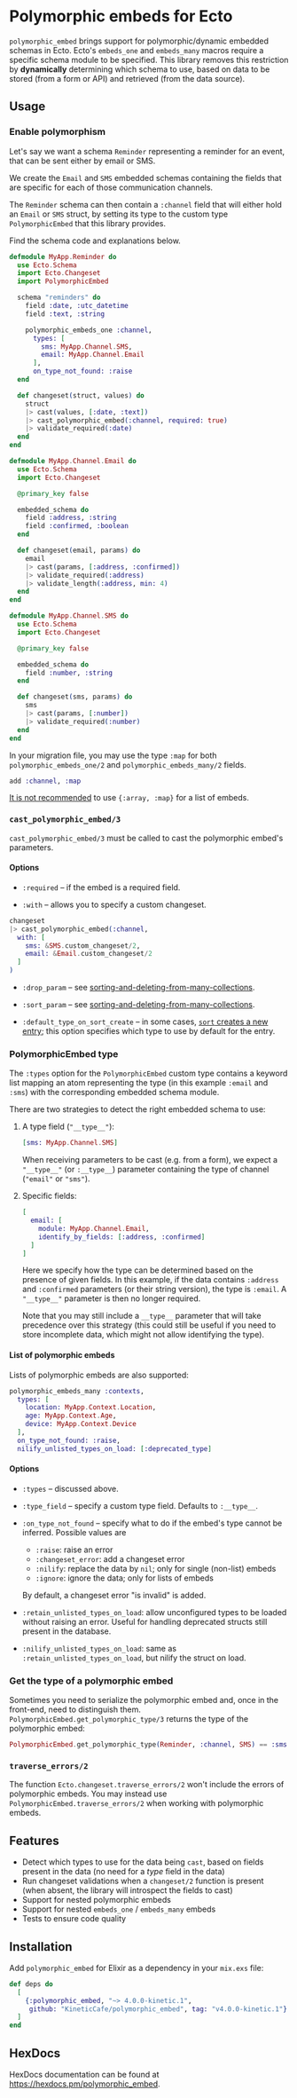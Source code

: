 # Polymorphic embeds for Ecto

`polymorphic_embed` brings support for polymorphic/dynamic embedded schemas in
Ecto. Ecto's `embeds_one` and `embeds_many` macros require a specific schema
module to be specified. This library removes this restriction by **dynamically**
determining which schema to use, based on data to be stored (from a form or API)
and retrieved (from the data source).

## Usage

### Enable polymorphism

Let's say we want a schema `Reminder` representing a reminder for an event, that
can be sent either by email or SMS.

We create the `Email` and `SMS` embedded schemas containing the fields that are
specific for each of those communication channels.

The `Reminder` schema can then contain a `:channel` field that will either hold
an `Email` or `SMS` struct, by setting its type to the custom type
`PolymorphicEmbed` that this library provides.

Find the schema code and explanations below.

```elixir
defmodule MyApp.Reminder do
  use Ecto.Schema
  import Ecto.Changeset
  import PolymorphicEmbed

  schema "reminders" do
    field :date, :utc_datetime
    field :text, :string

    polymorphic_embeds_one :channel,
      types: [
        sms: MyApp.Channel.SMS,
        email: MyApp.Channel.Email
      ],
      on_type_not_found: :raise
  end

  def changeset(struct, values) do
    struct
    |> cast(values, [:date, :text])
    |> cast_polymorphic_embed(:channel, required: true)
    |> validate_required(:date)
  end
end
```

```elixir
defmodule MyApp.Channel.Email do
  use Ecto.Schema
  import Ecto.Changeset

  @primary_key false

  embedded_schema do
    field :address, :string
    field :confirmed, :boolean
  end

  def changeset(email, params) do
    email
    |> cast(params, [:address, :confirmed])
    |> validate_required(:address)
    |> validate_length(:address, min: 4)
  end
end
```

```elixir
defmodule MyApp.Channel.SMS do
  use Ecto.Schema
  import Ecto.Changeset

  @primary_key false

  embedded_schema do
    field :number, :string
  end

  def changeset(sms, params) do
    sms
    |> cast(params, [:number])
    |> validate_required(:number)
  end
end
```

In your migration file, you may use the type `:map` for both
`polymorphic_embeds_one/2` and `polymorphic_embeds_many/2` fields.

```elixir
add :channel, :map
```

[It is not recommended](https://hexdocs.pm/ecto/3.11.2/Ecto.Schema.html#embeds_many/3)
to use `{:array, :map}` for a list of embeds.

### `cast_polymorphic_embed/3`

`cast_polymorphic_embed/3` must be called to cast the polymorphic embed's
parameters.

#### Options

- `:required` – if the embed is a required field.

- `:with` – allows you to specify a custom changeset.

```elixir
changeset
|> cast_polymorphic_embed(:channel,
  with: [
    sms: &SMS.custom_changeset/2,
    email: &Email.custom_changeset/2
  ]
)
```

- `:drop_param` – see
  [sorting-and-deleting-from-many-collections](https://hexdocs.pm/ecto/3.11.2/Ecto.Changeset.html#cast_assoc/3-sorting-and-deleting-from-many-collections).

- `:sort_param` – see
  [sorting-and-deleting-from-many-collections](https://hexdocs.pm/ecto/3.11.2/Ecto.Changeset.html#cast_assoc/3-sorting-and-deleting-from-many-collections).

- `:default_type_on_sort_create` – in some cases,
  [`sort` creates a new entry](https://github.com/elixir-ecto/ecto/blob/v3.11/test/ecto/changeset/embedded_test.exs#L464);
  this option specifies which type to use by default for the entry.

### PolymorphicEmbed type

The `:types` option for the `PolymorphicEmbed` custom type contains a keyword
list mapping an atom representing the type (in this example `:email` and `:sms`)
with the corresponding embedded schema module.

There are two strategies to detect the right embedded schema to use:

1. A type field (`"__type__"`):

   ```elixir
   [sms: MyApp.Channel.SMS]
   ```

   When receiving parameters to be cast (e.g. from a form), we expect a
   `"__type__"` (or `:__type__`) parameter containing the type of channel
   (`"email"` or `"sms"`).

2. Specific fields:

   ```elixir
   [
     email: [
       module: MyApp.Channel.Email,
       identify_by_fields: [:address, :confirmed]
     ]
   ]
   ```

   Here we specify how the type can be determined based on the presence of given
   fields. In this example, if the data contains `:address` and `:confirmed`
   parameters (or their string version), the type is `:email`. A `"__type__"`
   parameter is then no longer required.

   Note that you may still include a `__type__` parameter that will take
   precedence over this strategy (this could still be useful if you need to
   store incomplete data, which might not allow identifying the type).

#### List of polymorphic embeds

Lists of polymorphic embeds are also supported:

```elixir
polymorphic_embeds_many :contexts,
  types: [
    location: MyApp.Context.Location,
    age: MyApp.Context.Age,
    device: MyApp.Context.Device
  ],
  on_type_not_found: :raise,
  nilify_unlisted_types_on_load: [:deprecated_type]
```

#### Options

- `:types` – discussed above.
- `:type_field` – specify a custom type field. Defaults to `:__type__`.
- `:on_type_not_found` – specify what to do if the embed's type cannot be
  inferred. Possible values are

  - `:raise`: raise an error
  - `:changeset_error`: add a changeset error
  - `:nilify`: replace the data by `nil`; only for single (non-list) embeds
  - `:ignore`: ignore the data; only for lists of embeds

  By default, a changeset error "is invalid" is added.

- `:retain_unlisted_types_on_load`: allow unconfigured types to be loaded
  without raising an error. Useful for handling deprecated structs still present
  in the database.
- `:nilify_unlisted_types_on_load`: same as `:retain_unlisted_types_on_load`,
  but nilify the struct on load.

### Get the type of a polymorphic embed

Sometimes you need to serialize the polymorphic embed and, once in the
front-end, need to distinguish them. `PolymorphicEmbed.get_polymorphic_type/3`
returns the type of the polymorphic embed:

```elixir
PolymorphicEmbed.get_polymorphic_type(Reminder, :channel, SMS) == :sms
```

### `traverse_errors/2`

The function `Ecto.changeset.traverse_errors/2` won't include the errors of
polymorphic embeds. You may instead use `PolymorphicEmbed.traverse_errors/2`
when working with polymorphic embeds.

## Features

- Detect which types to use for the data being `cast`, based on fields present
  in the data (no need for a _type_ field in the data)
- Run changeset validations when a `changeset/2` function is present (when
  absent, the library will introspect the fields to cast)
- Support for nested polymorphic embeds
- Support for nested `embeds_one` / `embeds_many` embeds
- Tests to ensure code quality

## Installation

Add `polymorphic_embed` for Elixir as a dependency in your `mix.exs` file:

```elixir
def deps do
  [
    {:polymorphic_embed, "~> 4.0.0-kinetic.1",
     github: "KineticCafe/polymorphic_embed", tag: "v4.0.0-kinetic.1"}
  ]
end
```

## HexDocs

HexDocs documentation can be found at <https://hexdocs.pm/polymorphic_embed>.
